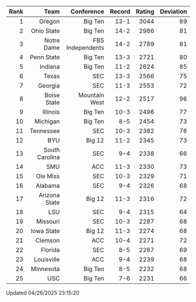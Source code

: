 | Rank  | Team                 | Conference           | Record   | Rating | Deviation |
| ---:  | ---:                 | ---:                 | ---:     | ---:   | ---:      |
| 1     | Oregon               | Big Ten              | 13-1     | 3044   | 89        |
| 2     | Ohio State           | Big Ten              | 14-2     | 2986   | 81        |
| 3     | Notre Dame           | FBS Independents     | 14-2     | 2789   | 81        |
| 4     | Penn State           | Big Ten              | 13-3     | 2721   | 80        |
| 5     | Indiana              | Big Ten              | 11-2     | 2624   | 85        |
| 6     | Texas                | SEC                  | 13-3     | 2566   | 75        |
| 7     | Georgia              | SEC                  | 11-3     | 2553   | 72        |
| 8     | Boise State          | Mountain West        | 12-2     | 2517   | 96        |
| 9     | Illinois             | Big Ten              | 10-3     | 2496   | 77        |
| 10    | Michigan             | Big Ten              | 8-5      | 2454   | 73        |
| 11    | Tennessee            | SEC                  | 10-3     | 2382   | 76        |
| 12    | BYU                  | Big 12               | 11-2     | 2345   | 73        |
| 13    | South Carolina       | SEC                  | 9-4      | 2338   | 66        |
| 14    | SMU                  | ACC                  | 11-3     | 2330   | 73        |
| 15    | Ole Miss             | SEC                  | 10-3     | 2329   | 71        |
| 16    | Alabama              | SEC                  | 9-4      | 2326   | 68        |
| 17    | Arizona State        | Big 12               | 11-3     | 2316   | 72        |
| 18    | LSU                  | SEC                  | 9-4      | 2315   | 64        |
| 19    | Missouri             | SEC                  | 10-3     | 2287   | 68        |
| 20    | Iowa State           | Big 12               | 11-3     | 2274   | 68        |
| 21    | Clemson              | ACC                  | 10-4     | 2271   | 72        |
| 22    | Florida              | SEC                  | 8-5      | 2267   | 69        |
| 23    | Louisville           | ACC                  | 9-4      | 2239   | 68        |
| 24    | Minnesota            | Big Ten              | 8-5      | 2232   | 68        |
| 25    | USC                  | Big Ten              | 7-6      | 2231   | 66        |

Updated 04/26/2025 23:15:20
